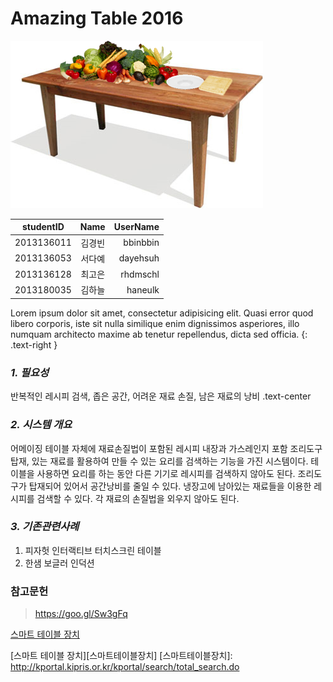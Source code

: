 **Amazing Table 2016**
==================

![amztable](https://raw.githubusercontent.com/haneulk/amz/master/amztable.png)



| studentID        | Name           | UserName  |
| ---------------- |:--------------:| ---------:|
| 2013136011       | 김경빈         | bbinbbin  |
| 2013136053       | 서다예         | dayehsuh  |
| 2013136128       | 최고은         | rhdmschl  |
| 2013180035       | 김하늘         | haneulk   |

Lorem ipsum dolor sit amet, consectetur adipisicing elit. Quasi error quod libero corporis, iste sit nulla similique enim dignissimos asperiores, illo numquam architecto maxime ab tenetur repellendus, dicta sed officia.
{: .text-right }

### *1. 필요성*
반복적인 레시피 검색, 좁은 공간, 어려운 재료 손질, 남은 재료의 낭비 .text-center


### *2. 시스템 개요*
어메이징 테이블 자체에 재료손질법이 포함된 레시피 내장과 가스레인지 포함 조리도구 탑재, 있는 재료를 활용하여 만들 수 있는 요리를 검색하는 기능을 가진 시스템이다.
테이블을 사용하면 요리를 하는 동안 다른 기기로 레시피를 검색하지 않아도 된다.
조리도구가 탑재되어 있어서 공간낭비를 줄일 수 있다.
냉장고에 남아있는 재료들을 이용한 레시피를 검색할 수 있다.
각 재료의 손질법을 외우지 않아도 된다.


### *3. 기존관련사례*
1. 피자헛 인터랙티브 터치스크린 테이블
2. 한샘 보글러 인덕션



### 참고문헌
> https://goo.gl/Sw3gFq

[스마트 테이블 장치](http://kportal.kipris.or.kr/kportal/search/total_search.do)

[스마트 테이블 장치][스마트테이블장치]
[스마트테이블장치]: http://kportal.kipris.or.kr/kportal/search/total_search.do

